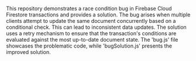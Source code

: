 This repository demonstrates a race condition bug in Firebase Cloud Firestore transactions and provides a solution. The bug arises when multiple clients attempt to update the same document concurrently based on a conditional check. This can lead to inconsistent data updates. The solution uses a retry mechanism to ensure that the transaction's conditions are evaluated against the most up-to-date document state.  The 'bug.js' file showcases the problematic code, while 'bugSolution.js' presents the improved solution.